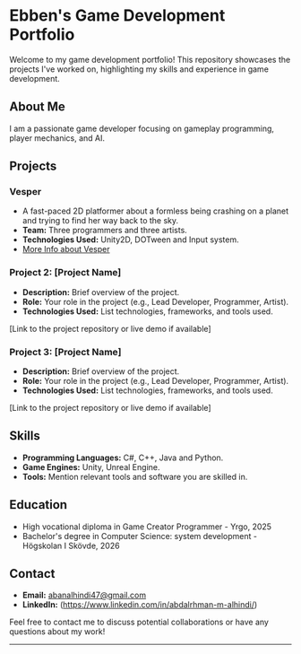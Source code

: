 
# Ebben's Game Development Portfolio

Welcome to my game development portfolio! This repository showcases the projects I've worked on, highlighting my skills and experience in game development.

## About Me

I am a passionate game developer focusing on gameplay programming, player mechanics, and AI.
## Projects

### Vesper

- A fast-paced 2D platformer about a formless being crashing on a planet and trying to find her way back to the sky.
- **Team:** Three programmers and three artists.
- **Technologies Used:** Unity2D, DOTween and Input system.
- [More Info about Vesper](https://github.com/Samurai-Ebben/Portflio/tree/main/Vesper)

### Project 2: [Project Name]

- **Description:** Brief overview of the project.
- **Role:** Your role in the project (e.g., Lead Developer, Programmer, Artist).
- **Technologies Used:** List technologies, frameworks, and tools used.

[Link to the project repository or live demo if available]

### Project 3: [Project Name]

- **Description:** Brief overview of the project.
- **Role:** Your role in the project (e.g., Lead Developer, Programmer, Artist).
- **Technologies Used:** List technologies, frameworks, and tools used.

[Link to the project repository or live demo if available]

## Skills

- **Programming Languages:** C#, C++, Java and Python.
- **Game Engines:** Unity, Unreal Engine.
- **Tools:** Mention relevant tools and software you are skilled in.

## Education

- High vocational diploma in Game Creator Programmer - Yrgo, 2025
- Bachelor's degree in Computer Science: system development - Högskolan I Skövde, 2026

## Contact

- **Email:** abanalhindi47@gmail.com
- **LinkedIn:** (https://www.linkedin.com/in/abdalrhman-m-alhindi/)

Feel free to contact me to discuss potential collaborations or have any questions about my work!

---
